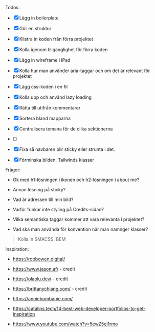 Todos:
 
 + [x] Lägg in boilerplate 
 + [x] Gör en struktur 
 + [x] Klistra in koden från förra projektet 
 + [x] Kolla igenom tillgänglighet för förra koden 
 + [x] Lägg in wireframe i iPad
 + [x] Kolla hur man använder aria-taggar och om det är relevant för projektet
 + [x] Lägg css-koden i en fil
 + [x] Kolla upp och använd lazy loading
 + [x] Rätta till utifrån kommentarer
 + [x] Sortera bland mapparna
 + [x] Centralisera temana för de olika sektionerna
 + [ ] 
 + [x] Fixa så navbaren blir sticky eller strunta i det.
 + [x] Förminska bilden.
Tailwinds klasser


Frågor:

 + Ok med h1-lösningen i ikonen och h2-lösningen i about me?
 + Annan lösning på sticky?
 + Vad är adressen till min bild?
 + Varför funkar inte styling på Credits-sidan?

 + Vilka semantiska taggar kommer att vara relevanta i projektet? 
 
 + Vad ska man använda för konvention när man namnger klasser?
 > Kolla in SMACSS, BEM

Inspiration:

 + https://robbowen.digital/
 + https://www.jason.af/ - credit
 + https://olaolu.dev/ - credit
 + https://brittanychiang.com/ - credit
 + https://anniebombanie.com/
 + https://catalins.tech/14-best-web-developer-portfolios-to-get-inspiration

 + https://www.youtube.com/watch?v=5ewZ5ej1rmo